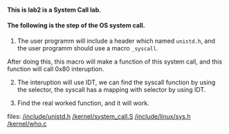 #### This is lab2 is a System Call lab.

#### The following is the step of the OS system call.

1. The user programm will include a header which named `unistd.h`, and the user programm should use a macro `_syscall`.

After doing this, this macro will make a function of this system call, and this function will call 0x80 interuption.

2. The interuption will use IDT, we can find the syscall function by using the selector, the syscall has a mapping with selector by using IDT.

3. Find the real worked function, and it will work.

files:
[/include/unistd.h](oslab/linux-0.11/include/unistd.h)
[/kernel/system_call.S](oslab/linux-0.11/kernel/system_call.s)
[/include/linux/sys.h](oslab/linux-0.11/include/linux/sys.h)
[/kernel/who.c](oslab/linux-0.11/kernel/who.c)

